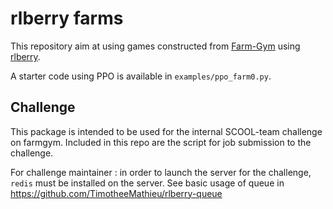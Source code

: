 # rlberry farms

This repository aim at using games constructed from [Farm-Gym](https://gitlab.inria.fr/rl4ae/farm-gym/) using [rlberry](https://github.com/rlberry-py/rlberry).

A starter code using PPO is available in `examples/ppo_farm0.py`.

## Challenge
 
 This package is intended to be used for the internal SCOOL-team challenge on farmgym. Included in this repo are the script for job submission to the challenge. 
 
 For challenge maintainer : in order to launch the server for the challenge, `redis` must be installed on the server. See basic usage of queue in https://github.com/TimotheeMathieu/rlberry-queue
